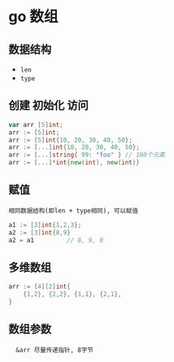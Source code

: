 # go 数组

## 数据结构

- `len`
- `type`

## 创建 初始化 访问

```go
var arr [5]int;
arr := [5]int;
arr := [5]int{10, 20, 30, 40, 50};
arr := [...]int{10, 20, 30, 40, 50};
arr := [...]string{ 99: "foo" } // 100个元素
arr := [...]*int{new(int), new(int)}
```

## 赋值

    相同数据结构(即len + type相同), 可以赋值

```go
a1 := [3]int{1,2,3};
a2 := [3]int{8,9}
a2 = a1         // 8, 9, 0
```

## 多维数组

```go
arr := [4][2]int{
    {1,2}, {2,2}, {1,1}, {2,1},
}
```

## 数组参数

      &arr 尽量传递指针, 8字节
